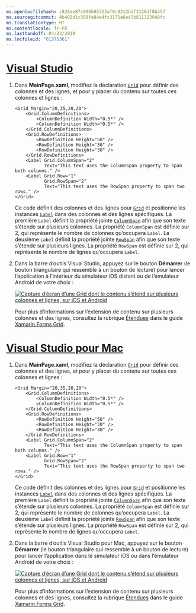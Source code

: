 ```yaml
---
ms.openlocfilehash: c826ee87c006b05322af8c9312bdf3120df8b357
ms.sourcegitcommit: 4b402d1c508fa84e4fc3171a6e43b811323948fc
ms.translationtype: HT
ms.contentlocale: fr-FR
ms.lasthandoff: 04/23/2019
ms.locfileid: "61375361"
---
```

# <a name="visual-studiotabvswin"></a>[Visual Studio](#tab/vswin)

1. Dans **MainPage.xaml**, modifiez la déclaration [`Grid`](xref:Xamarin.Forms.Grid) pour définir des colonnes et des lignes, et pour y placer du contenu sur toutes ces colonnes et lignes :

    ```xaml
    <Grid Margin="20,35,20,20">
        <Grid.ColumnDefinitions>
            <ColumnDefinition Width="0.5*" />
            <ColumnDefinition Width="0.5*" />
        </Grid.ColumnDefinitions>
        <Grid.RowDefinitions>
            <RowDefinition Height="50" />
            <RowDefinition Height="30" />
            <RowDefinition Height="30" />
        </Grid.RowDefinitions>
        <Label Grid.ColumnSpan="2"
               Text="This text uses the ColumnSpan property to span both columns." />
        <Label Grid.Row="1"
               Grid.RowSpan="2"
               Text="This text uses the RowSpan property to span two rows." />
    </Grid>
    ```

    Ce code définit des colonnes et des lignes pour [`Grid`](xref:Xamarin.Forms.Grid) et positionne les instances [`Label`](xref:Xamarin.Forms.Label) dans des colonnes et des lignes spécifiques. La première `Label` définit la propriété jointe [`ColumnSpan`](xref:Xamarin.Forms.Grid.ColumnSpanProperty) afin que son texte s’étende sur plusieurs colonnes. La propriété `ColumnSpan` est définie sur 2, qui représente le nombre de colonnes qu’occupera `Label`. La deuxième `Label` définit la propriété jointe [`RowSpan`](xref:Xamarin.Forms.Grid.RowSpanProperty) afin que son texte s’étende sur plusieurs lignes. La propriété `RowSpan` est définie sur 2, qui représente le nombre de lignes qu’occupera `Label`.

1. Dans la barre d’outils Visual Studio, appuyez sur le bouton **Démarrer** (le bouton triangulaire qui ressemble à un bouton de lecture) pour lancer l’application à l’intérieur du simulateur iOS distant ou de l’émulateur Android de votre choix :

    [![Capture d’écran d’une Grid dont le contenu s’étend sur plusieurs colonnes et lignes, sur iOS et Android](../images/span-columns-rows.png "Grid avec du contenu sur plusieurs colonnes et lignes")](../images/span-columns-rows-large.png#lightbox "Grid avec du contenu sur plusieurs colonnes et lignes")

    Pour plus d’informations sur l’extension de contenu sur plusieurs colonnes et des lignes, consultez la rubrique [Étendues](~/xamarin-forms/user-interface/layouts/grid.md#spans) dans le guide [Xamarin.Forms Grid](~/xamarin-forms/user-interface/layouts/grid.md).

# <a name="visual-studio-for-mactabvsmac"></a>[Visual Studio pour Mac](#tab/vsmac)

1. Dans **MainPage.xaml**, modifiez la déclaration [`Grid`](xref:Xamarin.Forms.Grid) pour définir des colonnes et des lignes, et pour y placer du contenu sur toutes ces colonnes et lignes :

    ```xaml
    <Grid Margin="20,35,20,20">
        <Grid.ColumnDefinitions>
            <ColumnDefinition Width="0.5*" />
            <ColumnDefinition Width="0.5*" />
        </Grid.ColumnDefinitions>
        <Grid.RowDefinitions>
            <RowDefinition Height="50" />
            <RowDefinition Height="30" />
            <RowDefinition Height="30" />
        </Grid.RowDefinitions>
        <Label Grid.ColumnSpan="2"
               Text="This text uses the ColumnSpan property to span both columns." />
        <Label Grid.Row="1"
               Grid.RowSpan="2"
               Text="This text uses the RowSpan property to span two rows." />
    </Grid>
    ```

    Ce code définit des colonnes et des lignes pour [`Grid`](xref:Xamarin.Forms.Grid) et positionne les instances [`Label`](xref:Xamarin.Forms.Label) dans des colonnes et des lignes spécifiques. La première `Label` définit la propriété jointe [`ColumnSpan`](xref:Xamarin.Forms.Grid.ColumnSpanProperty) afin que son texte s’étende sur plusieurs colonnes. La propriété `ColumnSpan` est définie sur 2, qui représente le nombre de colonnes qu’occupera `Label`. La deuxième `Label` définit la propriété jointe [`RowSpan`](xref:Xamarin.Forms.Grid.RowSpanProperty) afin que son texte s’étende sur plusieurs lignes. La propriété `RowSpan` est définie sur 2, qui représente le nombre de lignes qu’occupera `Label`.

1. Dans la barre d’outils Visual Studio pour Mac, appuyez sur le bouton **Démarrer** (le bouton triangulaire qui ressemble à un bouton de lecture) pour lancer l’application dans le simulateur iOS ou dans l’émulateur Android de votre choix :

    [![Capture d’écran d’une Grid dont le contenu s’étend sur plusieurs colonnes et lignes, sur iOS et Android](../images/span-columns-rows.png "Grid avec du contenu sur plusieurs colonnes et lignes")](../images/span-columns-rows-large.png#lightbox "Grid avec du contenu sur plusieurs colonnes et lignes")

    Pour plus d’informations sur l’extension de contenu sur plusieurs colonnes et des lignes, consultez la rubrique [Étendues](~/xamarin-forms/user-interface/layouts/grid.md#spans) dans le guide [Xamarin.Forms Grid](~/xamarin-forms/user-interface/layouts/grid.md).
